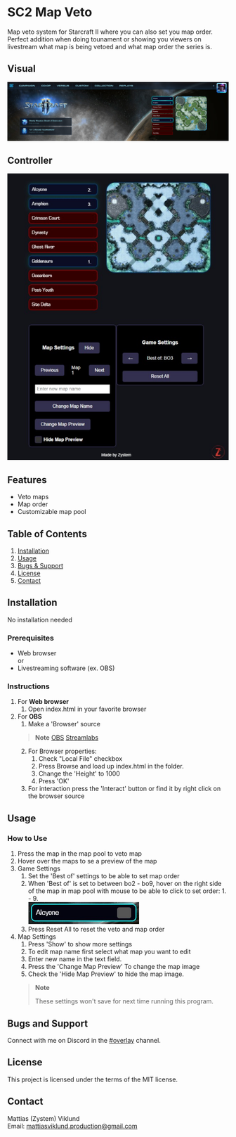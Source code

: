 # SC2 Map Veto

Map veto system for Starcraft II where you can also set you map order. Perfect addition when doing tounament or showing you viewers on livestream what map is being vetoed and what map order the series is.

## Visual
![Alt text](img/example-1.jpg)

## Controller
![Alt text](img/controller-1.jpg)

## Features
- Veto maps
- Map order
- Customizable map pool

## Table of Contents
1. [Installation](#installation)
2. [Usage](#usage)
3. [Bugs & Support](#bugs-and-support)
4. [License](#license)
5. [Contact](#contact)

## Installation
No installation needed

### Prerequisites
- Web browser <br>
or
- Livestreaming software (ex. OBS)

### Instructions
1. For **Web browser**
    1. Open index.html in your favorite browser
2. For **OBS**
    1. Make a 'Browser' source
    > **Note**
    >[OBS](https://obsproject.com/kb/sources-guide)
    >[Streamlabs](https://streamlabs.com/content-hub/post/introducing-browser-source-interaction-for-streamlabs-desktop)
    2. For Browser properties:
        1. Check "Local File" checkbox
        2. Press Browse and load up index.html in the folder.
        3. Change the 'Height' to 1000
        4. Press 'OK'
    3. For interaction press the 'Interact' button or find it by right click on the browser source

## Usage
### How to Use
1. Press the map in the map pool to veto map
2. Hover over the maps to se a preview of the map
3. Game Settings
    1.  Set the 'Best of' settings to be able to set map order
    2.  When 'Best of' is set to between bo2 - bo9, hover on the right side of the map in map pool with mouse to be able to click to set order: 1. - 9.<br>
    ![Alt text](img/map_order-1.jpg)
    3.  Press Reset All to reset the veto and map order
4. Map Settings
    1.  Press 'Show' to show more settings
    2.  To edit map name first select what map you want to edit
    3.  Enter new name in the text field.
    4.  Press the 'Change Map Preview' To change the map image
    5.  Check the 'Hide Map Preview' to hide the map image.
    > **Note**
    >
    > These settings won't save for next time running this program.

## Bugs and Support
Connect with me on Discord in the [#overlay](https://discord.com/channels/801938615730307092/1295352407177564241) channel.

## License
This project is licensed under the terms of the MIT license.

## Contact
Mattias (Zystem) Viklund <br>
Email: mattiasviklund.production@gmail.com 
